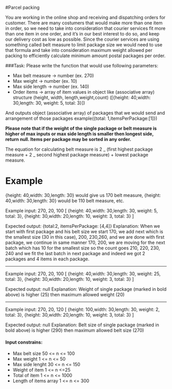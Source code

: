 #Parcel packing

You are working in the online shop and receiving and dispatching orders for customer. There are many costumers that would make more than one item in order, so we need to take into consideration that courier services fit more than one item in one order, and it’s in our best interest to do so, and keep our delivery cost as low as possible. Since the courier services are using something called belt measure to limit package size we would need to use that formula and take into consideration maximum weight allowed per packing to efficiently calculate minimum amount postal packages per order.

###Task:
Please write the function that would use following parameters:

- Max belt measure -> number (ex. 270)
- Max weight -> number (ex. 10)
- Max side length -> number (ex. 140)
- Order items -> array of item values in object like (associative array) structure (height, width, length,weight,count) ([{height: 40,width: 30,length: 30, weight: 5, total: 3}])

And outputs object (associative array) of packages that we would send and arrangement of those packages example({total: 1,itemsPerPackage:[1]})

**Please note that if the weight of the single package or belt measure is higher of max inputs or max side length is smaller then longest side, return null. Items per package may be sorted in any order.**

The equation for calculating belt measure is 2 _ (first highest package measure + 2 _ second highest package measure) + lowest package measure.

# Example

{height: 40,width: 30,length: 30} would give us 170 belt measure,
{height: 40,width: 30,length: 30} would be 110 belt measure, etc.

Example input:
270, 20, 100 [
{height: 40,width: 30,length: 30, weight: 5, total: 3},
{height: 30,width: 20,length: 10, weight: 3, total: 3}
]

Expected output: {total:2, itemsPerPackage: [4,4]}
Explanation: When we start with first package and his belt size we start 170, we add next which is the smallest size (30 in this case), 200, 230,260, and we are done with first package, we continue in same manner 170, 200, we are moving for the next batch which has 10 for the smallest size so the count goes 210, 220, 230, 240 and we fit the last batch in next package and indeed we got 2 packages and 4 items in each package.

---

Example input:
270, 20, 100 [
{height: 40,width: 30,length: 30, weight: 25, total: 3},
{height: 30,width: 20,length: 10, weight: 3, total: 3}
]

Expected output: null
Explanation: Weight of single package (marked in bold above) is higher (25) then maximum allowed weight (20)

---

Example input:
270, 20, 120 [
{height: 100,width: 30,length: 30, weight: 2, total: 3},
{height: 30,width: 20,length: 10, weight: 3, total: 3}
]

Expected output: null
Explanation: Belt size of single package (marked in bold above) is higher (290) then maximum allowed belt size (270)

#### Input constrains:

- Max belt size 50 <= n <= 100
- Max weight 1 <= n <= 50
- Max side lenght 30 <= n <= 150
- Weight of item 1 <= n <=25
- Total of item 1 <= n <= 1000
- Length of items array 1 <= n <= 300
